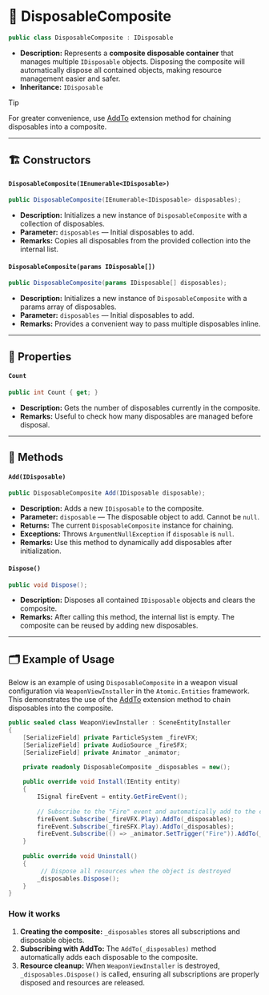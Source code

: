 # 🧩 DisposableComposite

```csharp
public class DisposableComposite : IDisposable
```

- **Description:** Represents a **composite disposable container** that manages multiple `IDisposable` objects.
  Disposing the composite
  will automatically dispose all contained objects, making resource management easier and safer.
- **Inheritance:** `IDisposable`

> [!TIP]
> For greater convenience, use [AddTo](Extensions.md/#addtoidisposable-disposablecomposite) extension method for
> chaining disposables into a composite.


---

## 🏗️ Constructors

#### `DisposableComposite(IEnumerable<IDisposable>)`

```csharp
public DisposableComposite(IEnumerable<IDisposable> disposables);
```

- **Description:** Initializes a new instance of `DisposableComposite` with a collection of disposables.
- **Parameter:** `disposables` — Initial disposables to add.
- **Remarks:** Copies all disposables from the provided collection into the internal list.

#### `DisposableComposite(params IDisposable[])`

```csharp
public DisposableComposite(params IDisposable[] disposables);
```

- **Description:** Initializes a new instance of `DisposableComposite` with a params array of disposables.
- **Parameter:** `disposables` — Initial disposables to add.
- **Remarks:** Provides a convenient way to pass multiple disposables inline.

---

## 🔑 Properties

#### `Count`

```csharp
public int Count { get; }
```

- **Description:** Gets the number of disposables currently in the composite.
- **Remarks:** Useful to check how many disposables are managed before disposal.

---

## 🏹 Methods

#### `Add(IDisposable)`

```csharp
public DisposableComposite Add(IDisposable disposable);
```

- **Description:** Adds a new `IDisposable` to the composite.
- **Parameter:** `disposable` — The disposable object to add. Cannot be `null`.
- **Returns:** The current `DisposableComposite` instance for chaining.
- **Exceptions:** Throws `ArgumentNullException` if `disposable` is `null`.
- **Remarks:** Use this method to dynamically add disposables after initialization.

#### `Dispose()`

```csharp
public void Dispose();
```

- **Description:** Disposes all contained `IDisposable` objects and clears the composite.
- **Remarks:** After calling this method, the internal list is empty. The composite can be reused by adding new
  disposables.

---

## 🗂 Example of Usage

Below is an example of using `DisposableComposite` in a weapon visual configuration via `WeaponViewInstaller` in the
`Atomic.Entities` framework. This demonstrates the use of
the [AddTo](Extensions.md/#addtoidisposable-disposablecomposite) extension method to chain disposables into the
composite.

```csharp
public sealed class WeaponViewInstaller : SceneEntityInstaller
{
    [SerializeField] private ParticleSystem _fireVFX;
    [SerializeField] private AudioSource _fireSFX;
    [SerializeField] private Animator _animator;

    private readonly DisposableComposite _disposables = new();
    
    public override void Install(IEntity entity)
    {
        ISignal fireEvent = entity.GetFireEvent();
        
        // Subscribe to the "Fire" event and automatically add to the composite
        fireEvent.Subscribe(_fireVFX.Play).AddTo(_disposables);
        fireEvent.Subscribe(_fireSFX.Play).AddTo(_disposables);
        fireEvent.Subscribe(() => _animator.SetTrigger("Fire")).AddTo(_disposables);
    }
    
    public override void Uninstall()
    {
         // Dispose all resources when the object is destroyed
        _disposables.Dispose();
    }
}
```

### How it works

1. **Creating the composite:** `_disposables` stores all subscriptions and disposable objects.
2. **Subscribing with AddTo:** The `AddTo(_disposables)` method automatically adds each disposable to the composite.
3. **Resource cleanup:** When `WeaponViewInstaller` is destroyed, `_disposables.Dispose()` is called, ensuring all
   subscriptions are properly disposed and resources are released.
